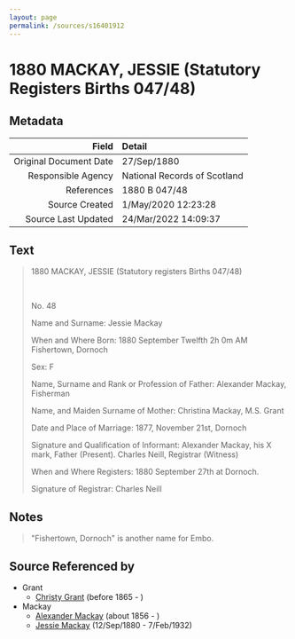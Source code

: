 ```yaml
---
layout: page
permalink: /sources/s16401912
---
```


# 1880 MACKAY, JESSIE (Statutory Registers Births 047/48)

## Metadata

Field | Detail
---:|:---
Original Document Date | 27/Sep/1880
Responsible Agency | National Records of Scotland
References | 1880 B 047/48
Source Created | 1/May/2020 12:23:28
Source Last Updated | 24/Mar/2022 14:09:37

## Text

> 1880 MACKAY, JESSIE (Statutory registers Births 047/48)
>
> <br/>
>
> No. 48
>
> Name and Surname: Jessie Mackay
>
> When and Where Born: 1880 September Twelfth 2h 0m AM Fishertown, Dornoch
>
> Sex: F
>
> Name, Surname and Rank or Profession of Father: Alexander Mackay, Fisherman
>
> Name, and Maiden Surname of Mother: Christina Mackay, M.S. Grant
>
> Date and Place of Marriage: 1877, November 21st, Dornoch
>
> Signature and Qualification of Informant: Alexander Mackay, his X mark, Father (Present). Charles Neill, Registrar (Witness)
>
> When and Where Registers: 1880 September 27th at Dornoch.
>
> Signature of Registrar: Charles Neill
>

## Notes

> "Fishertown, Dornoch" is another name for Embo.
>


## Source Referenced by

* Grant
  * [Christy Grant](../people/@94200830@-christy-grant-b1865-d.md) (before 1865 - )
* Mackay
  * [Alexander Mackay](../people/@24272756@-alexander-mackay-b1856-d.md) (about 1856 - )
  * [Jessie Mackay](../people/@32677248@-jessie-mackay-b1880-9-12-d1932-2-7.md) (12/Sep/1880 - 7/Feb/1932)
